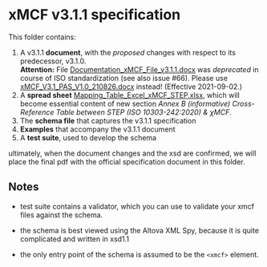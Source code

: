# xMCF v3.1.1 specification

This folder contains:

1. A v3.1.1 **document**, with the *proposed* changes with respect to its predecessor, v3.1.0.  
   __Attention:__ File 
   [Documentation_xMCF_File_v3.1.1.docx](Documentation_xMCF_File_v3.1.1.docx) 
   was _deprecated_ in course of ISO standardization (see also issue #66). 
   Please use [xMCF_V3.1_PAS_V1.0_210826.docx](xMCF_V3.1_PAS_V1.0_210826.docx) instead! 
   (Effective 2021-09-02.)
0. A **spread sheet** [Mapping_Table_Excel_xMCF_STEP.xlsx](Mapping_Table_Excel_xMCF_STEP.xlsx), 
   which will become essential content of new section
   _Annex B (informative)  Cross-Reference Table between STEP (ISO 10303-242:2020) & &chi;MCF_.
2. The **schema file** that captures the v3.1.1 specification 
3. **Examples** that accompany the v3.1.1 document
4. A **test suite**, used to develop the schema

ultimately, when the document changes and the xsd are confirmed, we will place the final pdf with the official specification document in this folder.

## Notes

* test suite contains a validator, which you can use to validate your xmcf files against the schema.

* the schema is best viewed using the Altova XML Spy, because it is quite complicated and written in xsd1.1

* the only entry point of the schema is assumed to be the `<xmcf>` element.
